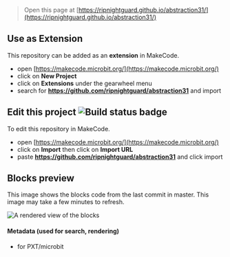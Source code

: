 
> Open this page at [https://ripnightguard.github.io/abstraction31/](https://ripnightguard.github.io/abstraction31/)

## Use as Extension

This repository can be added as an **extension** in MakeCode.

* open [https://makecode.microbit.org/](https://makecode.microbit.org/)
* click on **New Project**
* click on **Extensions** under the gearwheel menu
* search for **https://github.com/ripnightguard/abstraction31** and import

## Edit this project ![Build status badge](https://github.com/ripnightguard/abstraction31/workflows/MakeCode/badge.svg)

To edit this repository in MakeCode.

* open [https://makecode.microbit.org/](https://makecode.microbit.org/)
* click on **Import** then click on **Import URL**
* paste **https://github.com/ripnightguard/abstraction31** and click import

## Blocks preview

This image shows the blocks code from the last commit in master.
This image may take a few minutes to refresh.

![A rendered view of the blocks](https://github.com/ripnightguard/abstraction31/raw/master/.github/makecode/blocks.png)

#### Metadata (used for search, rendering)

* for PXT/microbit
<script src="https://makecode.com/gh-pages-embed.js"></script><script>makeCodeRender("{{ site.makecode.home_url }}", "{{ site.github.owner_name }}/{{ site.github.repository_name }}");</script>

